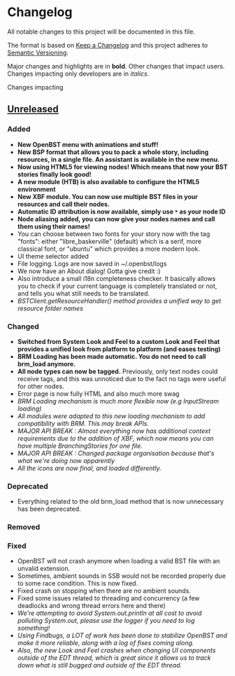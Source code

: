 # Changelog
All notable changes to this project will be documented in this file.

The format is based on [Keep a Changelog](http://keepachangelog.com/en/1.0.0/)
and this project adheres to [Semantic Versioning](http://semver.org/spec/v2.0.0.html).

Major changes and highlights are in **bold**. Other changes that impact users. Changes impacting only developers are in *italics*.

Changes impacting

## [Unreleased]
### Added
- **New OpenBST menu with animations and stuff!**
- **New BSP format that allows you to pack a whole story, including resources, in a single file. An assistant is available in the new menu.**
- **Now using HTML5 for viewing nodes! Which means that now your BST stories finally look good!**
- **A new module (HTB) is also available to configure the HTML5 environment**
- **New XBF module. You can now use multiple BST files in your resources and call their nodes.**
- **Automatic ID attribution is now available, simply use `*` as your node ID**
- **Node aliasing added, you can now give your nodes names and call them using their names!**
- You can choose between two fonts for your story now with the tag "fonts": either "libre_baskerville" (default) which is a serif, more classical font, or "ubuntu" which provides a more modern look.
- UI theme selector added
- File logging. Logs are now saved in ~/.openbst/logs
- We now have an About dialog! Gotta give credit :)
- Also introduce a small i18n completeness checker. It basically allows you to check if your current language is completely translated or not, and tells you what still needs to be translated.
- *BSTClient.getResourceHandler() method provides a unified way to get resource folder names*

### Changed
- **Switched from System Look and Feel to a custom Look and Feel that provides a unified look from platform to platform (and eases testing)**
- **BRM Loading has been made automatic. You do not need to call brm_load anymore.**
- **All node types can now be tagged.** Previously, only text nodes could receive tags, and this was unnoticed due to the fact no tags were useful for other nodes.
- Error page is now fully HTML and also much more swag
- *BRM Loading mechanism is much more flexible now (e.g InputStream loading)*
- *All modules were adapted to this new loading mechanism to add compatibility with BRM. This may break APIs.*
- *MAJOR API BREAK : Almost everything now has additional context requirements due to the addition of XBF, which now means you can have multiple BranchingStories for one file.*
- *MAJOR API BREAK : Changed package organisation because that's what we're doing now apparently*
- *All the icons are now final, and loaded differently.*

### Deprecated
- Everything related to the old brm_load method that is now unnecessary has been deprecated.

### Removed

### Fixed
- OpenBST will not crash anymore when loading a valid BST file with an unvalid extension.
- Sometimes, ambient sounds in SSB would not be recorded properly due to some race condition. This is now fixed.
- Fixed crash on stopping when there are no ambient sounds.
- Fixed some issues related to threading and concurrency (a few deadlocks and wrong thread errors here and there)
- *We're attempting to avoid System.out.println at all cost to avoid polluting System.out, please use the logger if you need to log something!*
- *Using Findbugs, a LOT of work has been done to stabilize OpenBST and make it more reliable, along with a log of fixes coming along.*
- *Also, the new Look and Feel crashes when changing UI components outside of the EDT thread, which is great since it allows us to track down what is still bugged and outside of the EDT thread.*

[Unreleased]: https://github.com/utybo/BST/compare/v1.1...dev
